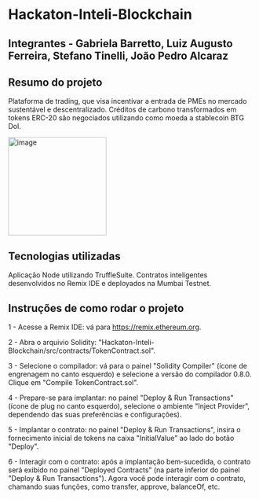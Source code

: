 # Hackaton-Inteli-Blockchain

## Integrantes - Gabriela Barretto, Luiz Augusto Ferreira, Stefano Tinelli, João Pedro Alcaraz

## Resumo do projeto
Plataforma de trading, que visa incentivar a entrada de PMEs no mercado sustentável e descentralizado. Créditos de carbono transformados em tokens ERC-20 são negociados utilizando como moeda a stablecoin BTG Dol.

<img width="200" alt="image" src="https://user-images.githubusercontent.com/99211976/236678183-f078177a-f941-46e9-af9f-677ae9a62b0d.png">

## Tecnologias utilizadas
Aplicação Node utilizando TruffleSuite. Contratos inteligentes desenvolvidos no Remix IDE e deployados na Mumbai Testnet.

## Instruções de como rodar o projeto

1 - Acesse a Remix IDE: vá para https://remix.ethereum.org.

2 - Abra o arquivio Solidity: "Hackaton-Inteli-Blockchain/src/contracts/TokenContract.sol".

3 - Selecione o compilador: vá para o painel "Solidity Compiler" (ícone de engrenagem no canto esquerdo) e selecione a versão do compilador 0.8.0. Clique em "Compile TokenContract.sol".

4 - Prepare-se para implantar: no painel "Deploy & Run Transactions" (ícone de plug no canto esquerdo), selecione o ambiente  "Inject Provider", dependendo das suas preferências e configurações).

5 - Implantar o contrato: no painel "Deploy & Run Transactions", insira o fornecimento inicial de tokens na caixa "InitialValue" ao lado do botão "Deploy".

6 - Interagir com o contrato: após a implantação bem-sucedida, o contrato será exibido no painel "Deployed Contracts" (na parte inferior do painel "Deploy & Run Transactions"). Agora você pode interagir com o contrato, chamando suas funções, como transfer, approve, balanceOf, etc.



